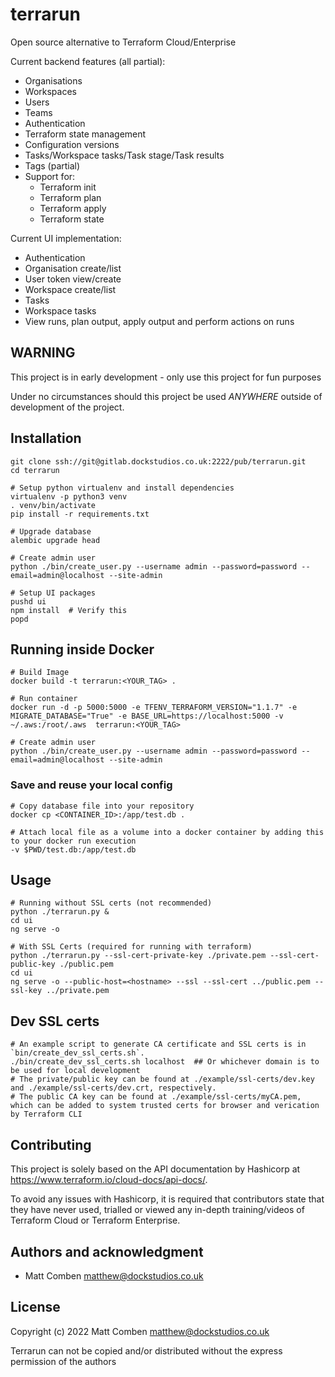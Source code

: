 # terrarun

Open source alternative to Terraform Cloud/Enterprise

Current backend features (all partial):

 * Organisations
 * Workspaces
 * Users
 * Teams
 * Authentication
 * Terraform state management
 * Configuration versions
 * Tasks/Workspace tasks/Task stage/Task results
 * Tags (partial)
 * Support for:
   * Terraform init
   * Terraform plan
   * Terraform apply
   * Terraform state

Current UI implementation:
 * Authentication
 * Organisation create/list
 * User token view/create
 * Workspace create/list
 * Tasks
 * Workspace tasks
 * View runs, plan output, apply output and perform actions on runs

## WARNING

This project is in early development - only use this project for fun purposes

Under no circumstances should this project be used _ANYWHERE_ outside of development of the project.

## Installation

    git clone ssh://git@gitlab.dockstudios.co.uk:2222/pub/terrarun.git
    cd terrarun
    
    # Setup python virtualenv and install dependencies
    virtualenv -p python3 venv
    . venv/bin/activate
    pip install -r requirements.txt
    
    # Upgrade database
    alembic upgrade head
    
    # Create admin user
    python ./bin/create_user.py --username admin --password=password --email=admin@localhost --site-admin                   
    
    # Setup UI packages
    pushd ui
    npm install  # Verify this
    popd

## Running inside Docker
    
    # Build Image
    docker build -t terrarun:<YOUR_TAG> .

    # Run container
    docker run -d -p 5000:5000 -e TFENV_TERRAFORM_VERSION="1.1.7" -e MIGRATE_DATABASE="True" -e BASE_URL=https://localhost:5000 -v ~/.aws:/root/.aws  terrarun:<YOUR_TAG>

    # Create admin user
    python ./bin/create_user.py --username admin --password=password --email=admin@localhost --site-admin

### Save and reuse your local config

    # Copy database file into your repository
    docker cp <CONTAINER_ID>:/app/test.db .

    # Attach local file as a volume into a docker container by adding this to your docker run execution
    -v $PWD/test.db:/app/test.db


## Usage

    # Running without SSL certs (not recommended)
    python ./terrarun.py &
    cd ui
    ng serve -o

    # With SSL Certs (required for running with terraform)
    python ./terrarun.py --ssl-cert-private-key ./private.pem --ssl-cert-public-key ./public.pem
    cd ui
    ng serve -o --public-host=<hostname> --ssl --ssl-cert ../public.pem --ssl-key ../private.pem

## Dev SSL certs

    # An example script to generate CA certificate and SSL certs is in `bin/create_dev_ssl_certs.sh`.
    ./bin/create_dev_ssl_certs.sh localhost  ## Or whichever domain is to be used for local development
    # The private/public key can be found at ./example/ssl-certs/dev.key and ./example/ssl-certs/dev.crt, respectively.
    # The public CA key can be found at ./example/ssl-certs/myCA.pem, which can be added to system trusted certs for browser and verication by Terraform CLI

 
## Contributing

This project is solely based on the API documentation by Hashicorp at https://www.terraform.io/cloud-docs/api-docs/.

To avoid any issues with Hashicorp, it is required that contributors state that they have never used, trialled or viewed any in-depth training/videos of Terraform Cloud or Terraform Enterprise.


## Authors and acknowledgment

 * Matt Comben <matthew@dockstudios.co.uk>

## License

Copyright (c) 2022 Matt Comben <matthew@dockstudios.co.uk>

Terrarun can not be copied and/or distributed without the express
permission of the authors

